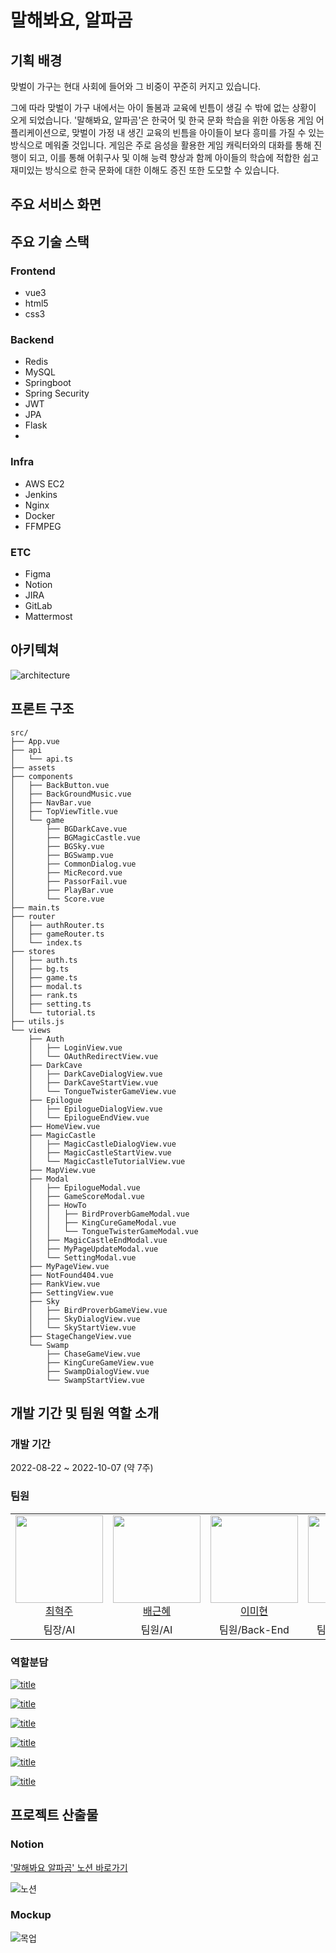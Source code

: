 # 말해봐요, 알파곰

## 기획 배경
맞벌이 가구는 현대 사회에 들어와 그 비중이 꾸준히 커지고 있습니다. 

그에 따라 맞벌이 가구 내에서는 아이 돌봄과 교육에 빈틈이 생길 수 밖에 없는 상황이 오게 되었습니다. 
'말해봐요, 알파곰'은 한국어 및 한국 문화 학습을 위한 아동용 게임 어플리케이션으로,  맞벌이 가정 내 생긴 교육의 빈틈을 아이들이 보다 흥미를 가질 수 있는 방식으로 메워줄 것입니다.
게임은 주로 음성을 활용한 게임 캐릭터와의 대화를 통해 진행이 되고, 이를 통해 어휘구사 및 이해 능력 향상과 함께 아이들의 학습에 적합한 쉽고 재미있는 방식으로 한국 문화에 대한 이해도 증진 또한 도모할 수 있습니다.

## 주요 서비스 화면
## 주요 기술 스택
### Frontend
- vue3
- html5
- css3

### Backend
- Redis
- MySQL
- Springboot
- Spring Security
- JWT
- JPA
- Flask
- 
### Infra
- AWS EC2
- Jenkins
- Nginx
- Docker
- FFMPEG

### ETC
- Figma
- Notion
- JIRA
- GitLab
- Mattermost

## 아키텍쳐
![architecture](README/architecture.png)

## 프론트 구조
```
src/
├── App.vue
├── api
│   └── api.ts
├── assets
├── components
│   ├── BackButton.vue
│   ├── BackGroundMusic.vue
│   ├── NavBar.vue
│   ├── TopViewTitle.vue
│   └── game
│       ├── BGDarkCave.vue
│       ├── BGMagicCastle.vue
│       ├── BGSky.vue
│       ├── BGSwamp.vue
│       ├── CommonDialog.vue
│       ├── MicRecord.vue
│       ├── PassorFail.vue
│       ├── PlayBar.vue
│       └── Score.vue
├── main.ts
├── router
│   ├── authRouter.ts
│   ├── gameRouter.ts
│   └── index.ts
├── stores
│   ├── auth.ts
│   ├── bg.ts
│   ├── game.ts
│   ├── modal.ts
│   ├── rank.ts
│   ├── setting.ts
│   └── tutorial.ts
├── utils.js
└── views
    ├── Auth
    │   ├── LoginView.vue
    │   └── OAuthRedirectView.vue
    ├── DarkCave
    │   ├── DarkCaveDialogView.vue
    │   ├── DarkCaveStartView.vue
    │   └── TongueTwisterGameView.vue
    ├── Epilogue
    │   ├── EpilogueDialogView.vue
    │   └── EpilogueEndView.vue
    ├── HomeView.vue
    ├── MagicCastle
    │   ├── MagicCastleDialogView.vue
    │   ├── MagicCastleStartView.vue
    │   └── MagicCastleTutorialView.vue
    ├── MapView.vue
    ├── Modal
    │   ├── EpilogueModal.vue
    │   ├── GameScoreModal.vue
    │   ├── HowTo
    │   │   ├── BirdProverbGameModal.vue
    │   │   ├── KingCureGameModal.vue
    │   │   └── TongueTwisterGameModal.vue
    │   ├── MagicCastleEndModal.vue
    │   ├── MyPageUpdateModal.vue
    │   └── SettingModal.vue
    ├── MyPageView.vue
    ├── NotFound404.vue
    ├── RankView.vue
    ├── SettingView.vue
    ├── Sky
    │   ├── BirdProverbGameView.vue
    │   ├── SkyDialogView.vue
    │   └── SkyStartView.vue
    ├── StageChangeView.vue
    └── Swamp
        ├── ChaseGameView.vue
        ├── KingCureGameView.vue
        ├── SwampDialogView.vue
        └── SwampStartView.vue
```

## 개발 기간 및 팀원 역할 소개

### 개발 기간
2022-08-22 ~ 2022-10-07 (약 7주)
### 팀원
<table>
    <tr>
        <td height="140px" align="center"> <a href="https://github.com/spaceforvincent">
            <img src="https://avatars.githubusercontent.com/u/77443446?v=4" width="140px" /> <br>최혁주</a> <br>
        </td>
        <td height="140px" align="center"> <a href="https://github.com/hyehye66">
            <img src="https://avatars.githubusercontent.com/u/97655755?v=4" width="140px" /> <br>배근혜</a> <br>
        </td>
        <td height="140px" align="center"> <a href="https://github.com/mhlee21">
            <img src="https://avatars.githubusercontent.com/u/79842676?v=4" width="140px" /> <br>이미현</a> <br>
        </td>
        <td height="140px" align="center"> <a href="https://github.com/Gyeong10">
            <img src="https://avatars.githubusercontent.com/u/97589661?v=4" width="140px" /> <br>박경열</a> <br>
        </td>
        <td height="140px" align="center"> <a href="https://github.com/Hyunbird">
            <img src="https://avatars.githubusercontent.com/u/97654804?v=4" width="140px" /> <br>이현정</a> <br>
        </td>
        <td height="140px" align="center"> <a href="https://github.com/kettle4ot">
            <img src="https://avatars.githubusercontent.com/u/66373647?v=4" width="140px" /> <br>김수빈</a> <br>
        </td>
    </tr>
    <tr>
        <td align="center">
        팀장/AI
        </td>
        <td align="center">
        팀원/AI
        </td>
        <td align="center">
        팀원/Back-End
        </td>
        <td align="center">
        팀원/Back-End
        </td>
        <td align="center">
        팀원/Front-End
        </td>
        <td align="center">
        팀원/Front-End
        </td>
    </tr>
</table>

### 역할분담

[![title](https://img.shields.io/badge/DEVLOPER-최혁주-00BFFF)](https://github.com/spaceforvincent)

[![title](https://img.shields.io/badge/DEVLOPER-배근혜-FFA500)](https://github.com/hyehye66)

[![title](https://img.shields.io/badge/DEVLOPER-이미현-8FBC8F)](https://github.com/mhlee21)

[![title](https://img.shields.io/badge/DEVLOPER-박경열-7FFFD4)](https://github.com/Gyeong10)

[![title](https://img.shields.io/badge/DEVLOPER-이현정-FFFAFA)](https://github.com/Hyunbird)

[![title](https://img.shields.io/badge/DEVLOPER-김수빈-006400)](https://github.com/kettle4ot)


## 프로젝트 산출물
### Notion
['말해봐요 알파곰' 노션 바로가기](https://aboutvincent.notion.site/by-Alphagom-4fa3f449533243bca058a64bd3925011)

![노션](README/notion.png)

### Mockup
![목업](README/figma.png)